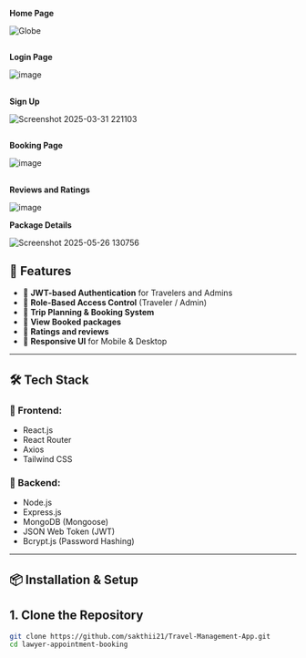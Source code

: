**Home Page**

![Globe](https://github.com/user-attachments/assets/1535ab3f-0d84-4cc4-99bf-6ff300942a41)


##
**Login Page**

![image](https://github.com/user-attachments/assets/bda49e75-bf8f-424c-8b14-29b63aa76adf)


##
**Sign Up**

![Screenshot 2025-03-31 221103](https://github.com/user-attachments/assets/c4d6f436-b038-4a92-bfec-5a91d020d128)

##

**Booking Page**

![image](https://github.com/user-attachments/assets/1853230e-0ad4-450d-a5bd-36b183d5d8ac)


##
**Reviews and Ratings**

![image](https://github.com/user-attachments/assets/a37b07e4-d740-48f1-ad0e-4b5231d7b2a6)




**Package Details**

![Screenshot 2025-05-26 130756](https://github.com/user-attachments/assets/ac6e23dc-d0d7-4205-95d3-81c1ff963c67)


## 🚀 Features

- 🔐 **JWT-based Authentication** for Travelers and Admins  
- 🛂 **Role-Based Access Control** (Traveler / Admin)  
- 🧳 **Trip Planning & Booking System**  
- 📅 **View Booked packages**  
- 🧾 **Ratings and reviews**  
- 📱 **Responsive UI** for Mobile & Desktop  

---

## 🛠️ Tech Stack

### 🔷 Frontend:
- React.js  
- React Router  
- Axios  
- Tailwind CSS  

### 🔶 Backend:
- Node.js  
- Express.js  
- MongoDB (Mongoose)  
- JSON Web Token (JWT)  
- Bcrypt.js (Password Hashing)  

---

## 📦 Installation & Setup

## 1. Clone the Repository

```bash
git clone https://github.com/sakthii21/Travel-Management-App.git
cd lawyer-appointment-booking




